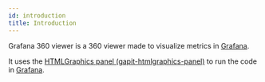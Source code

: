 ```yaml
---
id: introduction
title: Introduction
---
```


Grafana 360 viewer is a 360 viewer made to visualize metrics in [Grafana](https://grafana.com/).

It uses the [HTMLGraphics panel (gapit-htmlgraphics-panel)](https://gapit-htmlgraphics-panel.gapit.io/) to run the code in [Grafana](https://grafana.com/).
